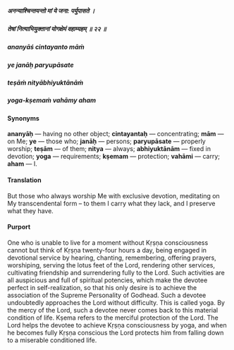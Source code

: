 ##### अनन्याश्चिन्तयन्तो मां ये जना: पर्युपासते ।
##### तेषां नित्याभियुक्तानां योगक्षेमं वहाम्यहम् ॥ २२ ॥

##### ananyāś cintayanto māṁ
##### ye janāḥ paryupāsate
##### teṣāṁ nityābhiyuktānāṁ
##### yoga-kṣemaṁ vahāmy aham

#### Synonyms

**ananyāḥ** — having no other object; **cintayantaḥ** — concentrating; **mām** — on Me; **ye** — those who; **janāḥ** — persons; **paryupāsate** — properly worship; **teṣām** — of them; **nitya** — always; **abhiyuktānām** — fixed in devotion; **yoga** — requirements; **kṣemam** — protection; **vahāmi** — carry; **aham** — I.

#### Translation

But those who always worship Me with exclusive devotion, meditating on My transcendental form – to them I carry what they lack, and I preserve what they have.

#### Purport

One who is unable to live for a moment without Kṛṣṇa consciousness cannot but think of Kṛṣṇa twenty-four hours a day, being engaged in devotional service by hearing, chanting, remembering, offering prayers, worshiping, serving the lotus feet of the Lord, rendering other services, cultivating friendship and surrendering fully to the Lord. Such activities are all auspicious and full of spiritual potencies, which make the devotee perfect in self-realization, so that his only desire is to achieve the association of the Supreme Personality of Godhead. Such a devotee undoubtedly approaches the Lord without difficulty. This is called yoga. By the mercy of the Lord, such a devotee never comes back to this material condition of life. Kṣema refers to the merciful protection of the Lord. The Lord helps the devotee to achieve Kṛṣṇa consciousness by yoga, and when he becomes fully Kṛṣṇa conscious the Lord protects him from falling down to a miserable conditioned life.